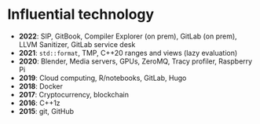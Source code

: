 # Influential technology
- __2022__: SIP, GitBook, Compiler Explorer (on prem), GitLab (on prem), LLVM Sanitizer, GitLab service desk
- __2021__: `std::format`, TMP, C++20 ranges and views (lazy evaluation)
- __2020__: Blender, Media servers, GPUs, ZeroMQ, Tracy profiler, Raspberry Pi
- __2019__: Cloud computing, R/notebooks, GitLab, Hugo
- __2018__: Docker
- __2017__: Cryptocurrency, blockchain
- __2016__: C++1z
- __2015__: git, GitHub

